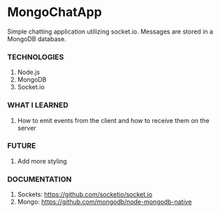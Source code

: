 # MongoChatApp

Simple chatting application utilizing socket.io. Messages are stored in a MongoDB database.

### TECHNOLOGIES
1. Node.js
2. MongoDB
3. Socket.io

### WHAT I LEARNED
1. How to emit events from the client and how to receive them on the server

### FUTURE
1. Add more styling

### DOCUMENTATION
1. Sockets: https://github.com/socketio/socket.io
2. Mongo: https://github.com/mongodb/node-mongodb-native